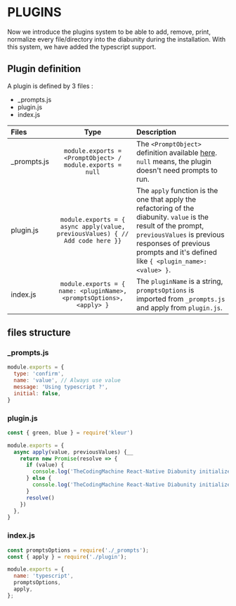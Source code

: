 # PLUGINS

Now we introduce the plugins system to be able to add, remove, print, normalize every file/directory into the diabunity during the installation.
With this system, we have added the typescript support.

## Plugin definition
A plugin is defined by 3 files :
- _prompts.js
- plugin.js
- index.js

|   Files      | Type                                                                          |   Description                                                                                                                                                                                                                     |
| :----------- | :---------------------------------------------------------------------------: | :---------------------------------------------------------------------------------------------------------------------------------------------------------------------------------------------------------------------------------|
| _prompts.js  | `module.exports = <PromptObject> / module.exports = null`                     | The `<PromptObject>` definition available [here](https://github.com/terkelg/prompts#-prompt-objects). `null` means, the plugin doesn't need prompts to run.                                                                        |
| plugin.js    | `module.exports = { async apply(value, previousValues) { // Add code here }}` | The `apply` function is the one that apply the refactoring of the diabunity. `value` is the result of the prompt, `previousValues` is previous responses of previous prompts and it's defined like `{ <plugin_name>: <value> }`. |
| index.js     | `module.exports = { name: <pluginName>, <promptsOptions>, <apply> }`          | The `pluginName` is a string, `promptsOptions` is imported from `_prompts.js` and apply from `plugin.js`.                                                                                                                         |

## files structure

### _prompts.js
``` javascript
module.exports = {
  type: 'confirm',
  name: 'value', // Always use value
  message: 'Using typescript ?',
  initial: false,
}
```
### plugin.js
```javascript
const { green, blue } = require('kleur')

module.exports = {
  async apply(value, previousValues) {__
    return new Promise(resolve => {
      if (value) {
        console.log('TheCodingMachine React-Native Diabunity initialized the TYPESCRIPT please wait !',)
      } else {
        console.log('TheCodingMachine React-Native Diabunity initialized the JAVASCRIPT please wait !',)
      }
      resolve()
    })
  },
}

```
### index.js
```javascript
const promptsOptions = require('./_prompts');
const { apply } = require('./plugin');

module.exports = {
  name: 'typescript',
  promptsOptions,
  apply,
};
```
